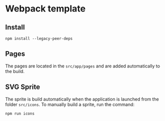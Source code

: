 # Webpack template

## Install
```
npm install --legacy-peer-deps
```
## Pages
The pages are located in the <code>src/app/pages</code> and are added automatically to the build.
## SVG Sprite
The sprite is build automatically when the application is launched from the folder `src/icons`.
To manually build a sprite, run the command:
```
npm run icons
```
